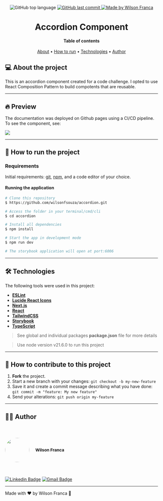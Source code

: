 <p align="center">
  <img alt="GitHub top language" src="https://img.shields.io/github/languages/top/wilsonfsouza/accordion">
  <a href="https://github.com/wilsonfsouza/happy-frontend-web/commits/main">
    <img alt="GitHub last commit" src="https://img.shields.io/github/last-commit/wilsonfsouza/accordion">
  </a>

  <a href="https://www.linkedin.com/in/wilsonfsouza/">
    <img alt="Made by Wilson Franca" src="https://img.shields.io/badge/made%20by-Wilson%20Franca-%230AA186">
  </a>
</p>

<h1 align="center">
    Accordion Component
</h1>

<h4 align="center">
  Table of contents
</h4>

<p align="center">
 <a href="#-about-the-project">About</a> •
 <a href="#-how-to-run-the-project">How to run</a> •
 <a href="#-technologies">Technologies</a> •
 <a href="#-author">Author</a>
</p>

## 💻 About the project

This is an accordion component created for a code challenge. I opted to use React Composition Pattern to build compotents that are reusable.

---

## 🔥 Preview

The documentation was deployed on Github pages using a CI/CD pipeline. To see the component, see:
<br />

<a href="https://wilsonfsouza.github.io/accordion/?path=/docs/home--docs" target="_blank" rel="noopener noreferrer"><img src="https://raw.githubusercontent.com/storybooks/brand/master/badge/badge-storybook.svg"></a>

---

## 🚀 How to run the project

### Requirements

Initial requirements:
[git](https://git-scm.com), [npm](https://nodejs.org/en), and a code editor of your choice.

#### Running the application

```bash
# Clone this repository
$ https://github.com/wilsonfsouza/accordion.git

# Access the folder in your terminal/cmd/cli
$ cd accordion

# Install all dependencies
$ npm install

# Start the app in development mode
$ npm run dev

# The storybook application will open at port:6006
```

---

## 🛠 Technologies

The following tools were used in this project:

- **[ESLint](https://eslint.org/)**
- **[Lucide React Icons](https://lucide.dev/)**
- **[Next.js](https://nextjs.org/)**
- **[React](https://reactjs.org/)**
- **[TailwindCSS](https://tailwindcss.com/)**
- **[Storybook](https://storybook.js.org/)**
- **[TypeScript](https://www.typescriptlang.org/)**

> See global and individual packages **package.json** file for more details

> Use node version v21.6.0 to run this project

---

## 💪 How to contribute to this project

1. **Fork** the project.
2. Start a new branch with your changes: `git checkout -b my-new-feature`
3. Save it and create a commit message describing what you have done: `git commit -m "feature: My new feature"`
4. Send your alterations: `git push origin my-feature`

---

## 👨‍💻 Author

<br/>
<h3 style="display: flex; align-items: center; justify-content: flex-start;">
 <img style="border-radius: 50%; margin-right: 20px; width: 80px;" src="https://avatars0.githubusercontent.com/u/21347383?s=460&u=fdb399c92e369762d45d6495cbd2e87eef9e4d65&v=4" width="100px;" alt=""/>
 <br />
 <sub>Wilson Franca</sub></h3>
 <br />

[![Linkedin Badge](https://img.shields.io/badge/-Wilson-blue?style=flat-square&logo=Linkedin&logoColor=white&link=https://www.linkedin.com/in/wilsonfsouza/)](https://www.linkedin.com/in/wilsonfsouza/)
[![Gmail Badge](https://img.shields.io/badge/-wilson.franca.92@gmail.com-c14438?style=flat-square&logo=Gmail&logoColor=white&link=mailto:wilson.franca.92@gmail.com)](mailto:wilson.franca.92@gmail.com)

---

Made with ❤️ by Wilson Franca 👋
